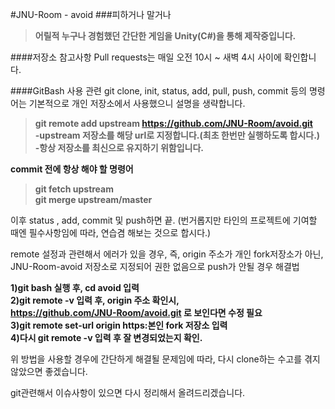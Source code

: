 #JNU-Room - avoid
###피하거나 말거나
>**어릴적 누구나 경험했던 간단한 게임을 Unity(C#)을 통해 제작중입니다.**

####저장소 참고사항
Pull requests는 매일 오전 10시 ~ 새벽 4시 사이에 확인합니다.

####GitBash 사용 관련
git clone, init, status, add, pull, push, commit 등의 명령어는 기본적으로 개인 저장소에서 사용했으니 설명을 생략합니다.
>**git remote add upstream https://github.com/JNU-Room/avoid.git<br>
-upstream 저장소를 해당 url로 지정합니다.(최초 한번만 실행하도록 합시다.)
-항상 저장소를 최신으로 유지하기 위함입니다.**

**commit 전에 항상 해야 할 명령어**
>**git fetch upstream<br>
git merge upstream/master**

이후 status , add, commit 및 push하면 끝. (번거롭지만 타인의 프로젝트에 기여할 때엔 필수사항임에 따라, 연습겸 해보는 것으로 합시다.)

remote 설정과 관련해서 에러가 있을 경우, 즉, origin 주소가 개인 fork저장소가 아닌, JNU-Room-avoid 저장소로 지정되어 권한 없음으로 push가 안될 경우 해결법

**1)git bash 실행 후, cd avoid 입력<br>
2)git remote -v 입력 후, origin 주소 확인시,<br> https://github.com/JNU-Room/avoid.git 로 보인다면 수정 필요<br>
3)git remote set-url origin https:본인 fork 저장소 입력<br>
4)다시 git remote -v 입력 후 잘 변경되었는지 확인.**<br>

위 방법을 사용할 경우에 간단하게 해결될 문제임에 따라, 다시 clone하는 수고를 겪지 않았으면 좋겠습니다.

git관련해서 이슈사항이 있으면 다시 정리해서 올려드리겠습니다.